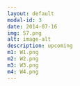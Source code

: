 ```yaml
---
layout: default
modal-id: 3
date: 2014-07-16
img: S7.png
alt: image-alt
description: upcoming
m1: W1.png
m2: W2.png
m3: W3.png
m4: W4.png
---
```



